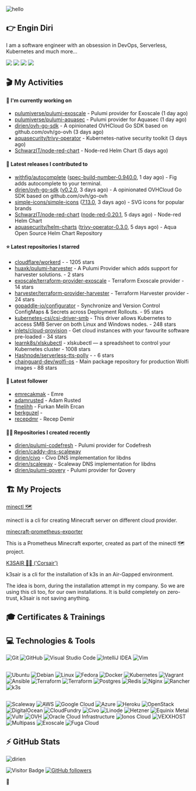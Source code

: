 ![hello](https://media.giphy.com/media/3ornk57KwDXf81rjWM/giphy.gif)

## 👉 Engin Diri

I am a software engineer with an obsession in DevOps, Serverless, Kubernetes and much more...

[![](https://img.shields.io/badge/-@__ediri-%231DA1F2?style=for-the-badge&logo=twitter&logoColor=ffffff)](https://twitter.com/_ediri)
[![](https://img.shields.io/badge/-@dirien-%23181717?style=for-the-badge&logo=github)](https://github.com/dirien)
[![](https://img.shields.io/badge/-@__ediri-E4405F?style=for-the-badge&logo=instagram&logoColor=white)](https://www.instagram.com/_ediri/)
[![](https://img.shields.io/badge/dirien-003366?style=for-the-badge&logo=linuxfoundation&logoColor=white)](https://openprofile.dev/profile/dirien)

## 🎬 My Activities

#### 👷 I'm currently working on

- [pulumiverse/pulumi-exoscale](https://github.com/pulumiverse/pulumi-exoscale) - Pulumi provider for Exoscale (1 day ago)
- [pulumiverse/pulumi-aquasec](https://github.com/pulumiverse/pulumi-aquasec) - Pulumi provider for Aquasec (1 day ago)
- [dirien/ovh-go-sdk](https://github.com/dirien/ovh-go-sdk) - A opinionated OVHCloud Go SDK based on github.com/ovh/go-ovh (3 days ago)
- [aquasecurity/trivy-operator](https://github.com/aquasecurity/trivy-operator) - Kubernetes-native security toolkit (3 days ago)
- [SchwarzIT/node-red-chart](https://github.com/SchwarzIT/node-red-chart) - Node-red Helm Chart (5 days ago)

#### 🚀 Latest releases I contributed to

- [withfig/autocomplete](https://github.com/withfig/autocomplete) ([spec-build-number-0.940.0](https://github.com/withfig/autocomplete/releases/tag/spec-build-number-0.940.0), 1 day ago) - Fig adds autocomplete to your terminal.
- [dirien/ovh-go-sdk](https://github.com/dirien/ovh-go-sdk) ([v0.2.0](https://github.com/dirien/ovh-go-sdk/releases/tag/v0.2.0), 3 days ago) - A opinionated OVHCloud Go SDK based on github.com/ovh/go-ovh
- [simple-icons/simple-icons](https://github.com/simple-icons/simple-icons) ([7.13.0](https://github.com/simple-icons/simple-icons/releases/tag/7.13.0), 3 days ago) - SVG icons for popular brands
- [SchwarzIT/node-red-chart](https://github.com/SchwarzIT/node-red-chart) ([node-red-0.20.1](https://github.com/SchwarzIT/node-red-chart/releases/tag/node-red-0.20.1), 5 days ago) - Node-red Helm Chart
- [aquasecurity/helm-charts](https://github.com/aquasecurity/helm-charts) ([trivy-operator-0.3.0](https://github.com/aquasecurity/helm-charts/releases/tag/trivy-operator-0.3.0), 5 days ago) - Aqua Open Source Helm Chart Repository

#### ⭐ Latest repositories I starred

- [cloudflare/workerd](https://github.com/cloudflare/workerd) -  - 1205 stars
- [huaxk/pulumi-harvester](https://github.com/huaxk/pulumi-harvester) - A Pulumi Provider which adds support for harvester solutions. - 2 stars
- [exoscale/terraform-provider-exoscale](https://github.com/exoscale/terraform-provider-exoscale) - Terraform Exoscale provider - 14 stars
- [harvester/terraform-provider-harvester](https://github.com/harvester/terraform-provider-harvester) - Terraform Harvester provider - 24 stars
- [gopaddle-io/configurator](https://github.com/gopaddle-io/configurator) - Synchronize and Version Control ConfigMaps &amp; Secrets across Deployment Rollouts. - 95 stars
- [kubernetes-csi/csi-driver-smb](https://github.com/kubernetes-csi/csi-driver-smb) - This driver allows Kubernetes to access SMB Server on both Linux and Windows nodes. - 248 stars
- [inlets/cloud-provision](https://github.com/inlets/cloud-provision) - Get cloud instances with your favourite software pre-loaded - 34 stars
- [learnk8s/xlskubectl](https://github.com/learnk8s/xlskubectl) - xlskubectl — a spreadsheet to control your Kubernetes cluster - 1008 stars
- [Hashnode/serverless-tts-polly](https://github.com/Hashnode/serverless-tts-polly) -  - 6 stars
- [chainguard-dev/wolfi-os](https://github.com/chainguard-dev/wolfi-os) - Main package repository for production Wolfi images - 88 stars

#### 👥 Latest follower

- [emrecakmak](https://github.com/emrecakmak) - Emre
- [adamrusted](https://github.com/adamrusted) - Adam Rusted
- [fmelihh](https://github.com/fmelihh) - Furkan Melih Ercan
- [berkguzel](https://github.com/berkguzel) - 
- [recepdmr](https://github.com/recepdmr) - Recep Demir

#### 👨‍💻 Repositories I created recently

- [dirien/pulumi-codefresh](https://github.com/dirien/pulumi-codefresh) - Pulumi provider for Codefresh
- [dirien/caddy-dns-scaleway](https://github.com/dirien/caddy-dns-scaleway)
- [dirien/civo](https://github.com/dirien/civo) - Civo DNS implementation for libdns
- [dirien/scaleway](https://github.com/dirien/scaleway) - Scaleway DNS implementation for libdns
- [dirien/pulumi-qovery](https://github.com/dirien/pulumi-qovery) - Pulumi provider for Qovery


## 🏗️ My Projects
[minectl 🗺](https://github.com/dirien/minectl)

minectl is a cli for creating Minecraft server on different cloud provider.

[minecraft-prometheus-exporter](https://github.com/dirien/minecraft-prometheus-exporter)

This is a Prometheus Minecraft exporter, created as part of the minectl 🗺 project.

[K3SAIR 🏴‍☠️️ ('Corsair')](https://github.com/dirien/k3sair-cli)

k3sair is a cli for the installation of k3s in an Air-Gapped environment.

The idea is born, during the installation attempt in my company. So we are using this cli too, for our own
installations. It is build completely on zero-trust, k3sair is not saving anything.

## 🎓 Certificates & Trainings

<!--START_SECTION:badges-->
<!--END_SECTION:badges-->

## 💻 Technologies & Tools

![Git](https://img.shields.io/badge/git-%23F05033.svg?style=for-the-badge&logo=git&logoColor=white)
![GitHub](https://img.shields.io/badge/github-%23121011.svg?style=for-the-badge&logo=github&logoColor=white)
![Visual Studio Code](https://img.shields.io/badge/VisualStudioCode-0078d7.svg?style=for-the-badge&logo=visual-studio-code&logoColor=white)
![IntelliJ IDEA](https://img.shields.io/badge/IntelliJIDEA-000000.svg?style=for-the-badge&logo=intellij-idea&logoColor=white)
![Vim](https://img.shields.io/badge/VIM-%2311AB00.svg?style=for-the-badge&logo=vim&logoColor=white)

##

![Ubuntu](https://img.shields.io/badge/Ubuntu-E95420?style=for-the-badge&logo=ubuntu&logoColor=white)
![Debian](https://img.shields.io/badge/Debian-D70A53?style=for-the-badge&logo=debian&logoColor=white)
![Linux](https://img.shields.io/badge/Linux-FCC624?style=for-the-badge&logo=linux&logoColor=black)
![Fedora](https://img.shields.io/badge/Fedora-294172?style=for-the-badge&logo=fedora&logoColor=white)
![Docker](https://img.shields.io/badge/docker-0db7ed.svg?style=for-the-badge&logo=docker&logoColor=white)
![Kubernetes](https://img.shields.io/badge/kubernetes-326ce5.svg?style=for-the-badge&logo=kubernetes&logoColor=white)
![Vagrant](https://img.shields.io/badge/vagrant-1563FF.svg?style=for-the-badge&logo=vagrant&logoColor=white)
![Ansible](https://img.shields.io/badge/ansible-1A1918.svg?style=for-the-badge&logo=ansible&logoColor=white)
![Terraform](https://img.shields.io/badge/terraform-5835CC.svg?style=for-the-badge&logo=terraform&logoColor=white)
![Terraform](https://img.shields.io/badge/pulumi-8A3391.svg?style=for-the-badge&logo=pulumi&logoColor=white)
![Postgres](https://img.shields.io/badge/postgres-316192.svg?style=for-the-badge&logo=postgresql&logoColor=white)
![Redis](https://img.shields.io/badge/redis-DD0031.svg?style=for-the-badge&logo=redis&logoColor=white)
![Nginx](https://img.shields.io/badge/nginx-009639.svg?style=for-the-badge&logo=nginx&logoColor=white)
![Rancher](https://img.shields.io/badge/rancher-0075A8.svg?style=for-the-badge&logo=rancher&logoColor=white)
![k3s](https://img.shields.io/badge/k3s-FFC61C.svg?style=for-the-badge&logo=&logoColor=white)

##

![Scaleway](https://img.shields.io/badge/SCALEWAY-4f0599.svg?style=for-the-badge&logo=scaleway&logoColor=white)
![AWS](https://img.shields.io/badge/AWS-FF9900.svg?style=for-the-badge&logo=amazon-aws&logoColor=white)
![Google Cloud](https://img.shields.io/badge/GoogleCloud-4285F4.svg?style=for-the-badge&logo=google-cloud&logoColor=white)
![Azure](https://img.shields.io/badge/azure-0078D4.svg?style=for-the-badge&logo=microsoft-azure&logoColor=white)
![Heroku](https://img.shields.io/badge/heroku-430098.svg?style=for-the-badge&logo=heroku&logoColor=white)
![OpenStack](https://img.shields.io/badge/Openstack-f01742.svg?style=for-the-badge&logo=openstack&logoColor=white)
![DigitalOcean](https://img.shields.io/badge/DigitalOcean-0080FF.svg?style=for-the-badge&logo=DigitalOcean&logoColor=white)
![CloudFundry](https://img.shields.io/badge/CloudFoundry-0C9ED5.svg?style=for-the-badge&logo=cloudfoundry&logoColor=white)
![Civo](https://img.shields.io/badge/civo-239DFF.svg?style=for-the-badge&logo=civo&logoColor=white)
![Linode](https://img.shields.io/badge/linode-00A95C?style=for-the-badge&logo=linode&logoColor=white)
![Hetzner](https://img.shields.io/badge/hetzner-d50c2d?style=for-the-badge&logo=hetzner&logoColor=white)
![Equinix Metal](https://img.shields.io/badge/equinix--metal-d10810?style=for-the-badge&logo=equinixmetal&logoColor=white)
![Vultr](https://img.shields.io/badge/vultr-007BFC?style=for-the-badge&logo=vultr&logoColor=white)
![OVH](https://img.shields.io/badge/ovh-123F6D?style=for-the-badge&logo=ovh&logoColor=white)
![Oracle Cloud Infrastructure](https://img.shields.io/badge/Oracle_Cloud_Infrastructure-F80000?style=for-the-badge&logo=oracle&logoColor=white)
![Ionos Cloud](https://img.shields.io/badge/ionos--cloud-003D8F?style=for-the-badge&logo=ionos&logoColor=white)
![VEXXHOST](https://img.shields.io/badge/VEXXHOST-2A1659?style=for-the-badge&logo=vexxhost&logoColor=white)
![Multipass](https://img.shields.io/badge/Multipass-E95420?style=for-the-badge&logo=ubuntu&logoColor=white)
![Exoscale](https://img.shields.io/badge/Exoscale-DA291C?style=for-the-badge&logo=exoscale&logoColor=white)
![Fuga Cloud](https://img.shields.io/badge/fuga_cloud-242F4B?style=for-the-badge&logo=fugacloud&logoColor=white)

## ⚡ GitHub Stats

![dirien](https://github-readme-stats.vercel.app/api?username=dirien&show_icons=true&count_private=true&theme=dracula)

![Visitor Badge](https://visitor-badge.laobi.icu/badge?page_id=dirien)
[![GitHub followers](https://img.shields.io/github/followers/dirien.svg?style=social&label=Follow&maxAge=2592000)](https://github.com/dirien?tab=followers)

🧿
